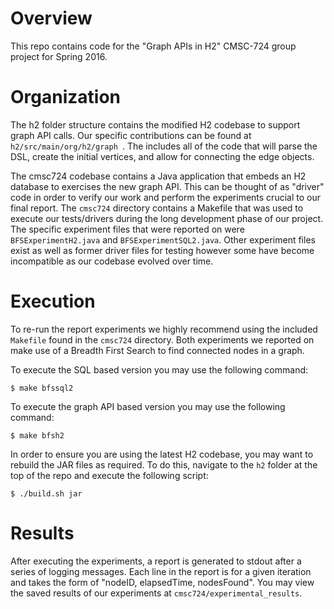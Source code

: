 # Overview

This repo contains code for the "Graph APIs in H2" CMSC-724 group project for Spring 2016.

# Organization

The h2 folder structure contains the modified H2 codebase to support graph API calls.  Our specific contributions can be found at `h2/src/main/org/h2/graph
`.  The includes all of the code that will parse the DSL, create the initial vertices, and allow for connecting the edge objects.

The cmsc724 codebase contains a Java application that embeds an H2 database to exercises the new graph API.  This can be thought of as "driver" code in order to verify our work and perform the experiments crucial to our final report.  The `cmsc724` directory contains a Makefile that was used to execute our tests/drivers during the long development phase of our project.  The specific experiment files that were reported on were `BFSExperimentH2.java` and `BFSExperimentSQL2.java`.  Other experiment files exist as well as former driver files for testing however some have become incompatible as our codebase evolved over time.  

# Execution

To re-run the report experiments we highly recommend using the included `Makefile` found in the `cmsc724` directory.  Both experiments we reported on make use of a Breadth First Search to find connected nodes in a graph.  

To execute the SQL based version you may use the following command:

    $ make bfssql2

To execute the graph API based version you may use the following command:

    $ make bfsh2

In order to ensure you are using the latest H2 codebase, you may want to rebuild the JAR files as required.  To do this, navigate to the `h2` folder at the top of the repo and execute the following script:

    $ ./build.sh jar

# Results

After executing the experiments, a report is generated to stdout after a series of logging messages.  Each line in the report is for a given iteration and takes the form of "nodeID, elapsedTime, nodesFound".  You may view the saved results of our experiments at `cmsc724/experimental_results`.
